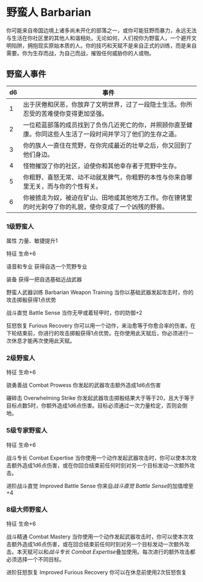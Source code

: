# 野蛮人 Barbarian

你可能来自帝国边境上诸多尚未开化的部落之一，或你可能狂野而暴力，永远无法与生活在你社区里的其他人和谐相处。无论如何，人们视你为野蛮人，一个避开文明陷阱，拥抱现实原始本质的人。你的技巧和天赋不是来自正式的训练，而是来自需要。你为生存而战，为自己而战，摧毁任何威胁你的人或物。

## 野蛮人事件

<table>
<thead>
<tr class="header">
<th>d6</th>
<th>事件</th>
</tr>
</thead>
<tbody>
<tr class="odd">
<td>1</td>
<td>出于厌倦和厌恶，你放弃了文明世界，过了一段隐士生活。你所忍受的苦难使你变得更加坚强。</td>
</tr>
<tr class="even">
<td>2</td>
<td>一位菘蓝部落的成员找到了负伤几近死亡的你，并照顾你直至健康。你同这些人生活了一段时间并学习了他们的生存之道。</td>
</tr>
<tr class="odd">
<td>3</td>
<td>你的族人一直住在荒野，在你完成最近的壮举之后，你又回到了他们身边。</td>
</tr>
<tr class="even">
<td>4</td>
<td>怪物摧毁了你的社区，迫使你和其他幸存者于荒野中生存。</td>
</tr>
<tr class="odd">
<td>5</td>
<td>你粗野、喜怒无常、动不动就发脾气，你粗野的本性与你来自哪里无关，而与你的个性有关。</td>
</tr>
<tr class="even">
<td>6</td>
<td>你被掳走为奴，被迫在矿山、田地或其他地方工作。你在镣铐里的时光剥夺了你的礼貌，使你变成了一个凶残的野兽。</td>
</tr>
</tbody>
</table>

### 1级野蛮人

属性 力量、敏捷提升1

特征 生命+6

语音和专业 获得自选一个荒野专业

装备 获得一把自选基础近战武器

野蛮人武器训练 Barbarian Weapon Training
当你以基础武器发起攻击时，你的攻击掷骰获得1点优势

战斗直觉 Battle Sense 当你无甲或着轻甲时，你的防御+2

狂怒恢复 Furious Recovery
你可以用一个动作，来治愈等于你愈合率的伤害。在下轮结束前，你进行的攻击掷骰获得1点优势。在你使用此天赋后，你必须进行一次休息才能再次使用此天赋。

### 2级野蛮人

特征 生命+6

骁勇善战 Combat Prowess 你发起的武器攻击额外造成1d6点伤害

碾碎击 Overwhelming Strike
你发起武器攻击掷骰结果大于等于20，且大于等于目标点数5时，你额外造成1d6点伤害。目标必须通过一次力量检定，否则会倒地。

### 5级专家野蛮人

特征 生命+6

战斗专长 Combat Expertise
当你使用一个动作发起武器攻击时，你可以使本次攻击额外造成1d6点伤害，或在你回合结束前任何时刻对另一个目标发动一次额外攻击。

进阶战斗直觉 Improved Battle Sense 你来自*战斗直觉 Battle
Sense*的加值增至+4

### 8级大师野蛮人

特征 生命+6

战斗精通 Combat Mastery
当你使用一个动作发起武器攻击时，你可以使本次攻击额外造成1d6点伤害，或在回合结束前任何时刻对另一个目标发动一次额外攻击。本天赋可以和*战斗专长
Combat Expertise*叠加使用。每次进行的额外攻击都必须选择一个不同目标。

进阶狂怒恢复 Improved Furious Recovery 你可以在休息前使用2次狂怒恢复
